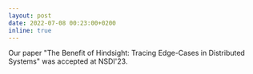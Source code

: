```yaml
---
layout: post
date: 2022-07-08 00:23:00+0200
inline: true
---
```


Our paper "The Benefit of Hindsight: Tracing Edge-Cases in Distributed Systems" was accepted at NSDI'23.